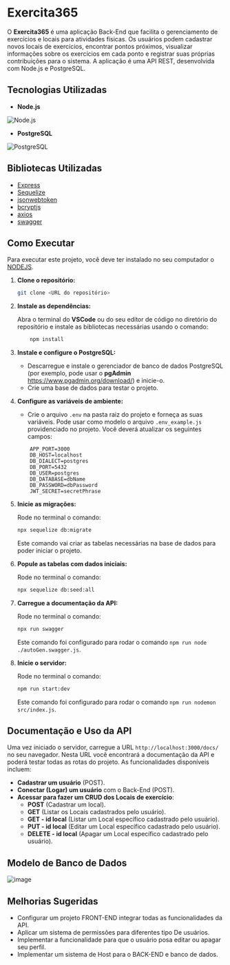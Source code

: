 # Exercita365

O **Exercita365** é uma aplicação Back-End que facilita o gerenciamento de exercícios e locais para atividades físicas. Os usuários podem cadastrar novos locais de exercícios, encontrar pontos próximos, visualizar informações sobre os exercícios em cada ponto e registrar suas próprias contribuições para o sistema. A aplicação é uma API REST, desenvolvida com Node.js e PostgreSQL.

## Tecnologias Utilizadas
- **Node.js**

![Node.js](https://github.com/FuturoDEV-Fitness/carrinho-de-compras-frankosorio4/assets/141787907/46063f9a-53d7-461a-858d-9c8238e6984e)

- **PostgreSQL**

![PostgreSQL](https://github.com/FuturoDEV-Fitness/carrinho-de-compras-frankosorio4/assets/141787907/1d2d047d-3887-4b37-9fa4-d5e07620c1a7)

## Bibliotecas Utilizadas

- [Express](https://expressjs.com/)
- [Sequelize](https://sequelize.org/)
- [jsonwebtoken](https://www.npmjs.com/package/jsonwebtoken)
- [bcryptjs](https://www.npmjs.com/package/bcryptjs)
- [axios](https://axios-http.com/docs/intro)
- [swagger](https://swagger.io/docs/open-source-tools/swagger-ui/development/setting-up/?sbsearch=node)

## Como Executar

Para executar este projeto, você deve ter instalado no seu computador o [NODEJS](https://nodejs.org/en).

1. **Clone o repositório:**

    ```bash
    git clone <URL do repositório>
    ```

2. **Instale as dependências:**

    Abra o terminal do **VSCode** ou do seu editor de código no diretório do repositório e instale as bibliotecas necessárias usando o comando:

    ```bash
        npm install
    ```

3. **Instale e configure o PostgreSQL:**

    - Descarregue e instale o gerenciador de banco de dados PostgreSQL (por exemplo, pode usar o **pgAdmin** https://www.pgadmin.org/download/) e inicie-o.
    - Crie uma base de dados para testar o projeto.

4. **Configure as variáveis de ambiente:**

    - Crie o arquivo `.env` na pasta raiz do projeto e forneça as suas variáveis. Pode usar como modelo o arquivo `.env_example.js` providenciado no projeto. Você deverá atualizar os seguintes campos:

    ```dotenv
        APP_PORT=3000
        DB_HOST=localhost
        DB_DIALECT=postgres
        DB_PORT=5432
        DB_USER=postgres
        DB_DATABASE=dbName
        DB_PASSWORD=dbPassword
        JWT_SECRET=secretPhrase
    ```

5. **Inicie as migrações:**

    Rode no terminal o comando:

    ```bash
    npx sequelize db:migrate
    ```

    Este comando vai criar as tabelas necessárias na base de dados para poder iniciar o projeto.

6. **Popule as tabelas com dados iniciais:**

    Rode no terminal o comando:

    ```bash
    npx sequelize db:seed:all
    ```

7. **Carregue a documentação da API:**

    Rode no terminal o comando:

    ```bash
    npx run swagger
    ```

    Este comando foi configurado para rodar o comando `npm run node ./autoGen.swagger.js`.

8. **Inicie o servidor:**

    Rode no terminal o comando:

    ```bash
    npm run start:dev
    ```

    Este comando foi configurado para rodar o comando `npm run nodemon src/index.js`.

## Documentação e Uso da API

Uma vez iniciado o servidor, carregue a URL `http://localhost:3000/docs/` no seu navegador. Nesta URL você encontrará a documentação da API e poderá testar todas as rotas do projeto. As funcionalidades disponíveis incluem:

- **Cadastrar um usuário** (POST).
- **Conectar (Logar) um usuário** com o Back-End (POST).
- **Acessar para fazer um CRUD dos Locais de exercício**:
    - **POST** (Cadastrar um local).
    - **GET** (Listar os Locais cadastrados pelo usuário).
    - **GET - id local** (Listar um Local específico cadastrado pelo usuário).
    - **PUT - id local** (Editar um Local específico cadastrado pelo usuário).
    - **DELETE - id local** (Apagar um Local específico cadastrado pelo usuário).

## Modelo de Banco de Dados

![image](https://github.com/user-attachments/assets/e7e7dcc1-8192-4f95-b5db-e7d3eb5b04bc)


## Melhorias Sugeridas

- Configurar um projeto FRONT-END integrar todas as funcionalidades da API.
- Aplicar um sistema de permissões para diferentes tipo De usuários.
- Implementar a funcionalidade para que o usuário posa editar ou apagar seu perfil.
- Implementar um sistema de Host para o BACK-END e banco de dados.
<!-- - Melhorar a lógica de alguns componentes. -->

